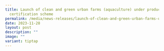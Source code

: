 ```yaml
---
title: Launch of clean and green urban farms (aquaculture) under product
  certification scheme
permalink: /media/news-releases/launch-of-clean-and-green-urban-farms-under-product-certification-scheme/
date: 2023-11-28
layout: post
description: ""
image: ""
variant: tiptap
---
```

